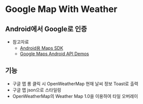 # Google Map With Weather

## Android에서 Google로 인증

- 참고자료
  - [Android용 Maps SDK](https://developers.google.com/maps/documentation/android-sdk?authuser=3&%3Bhl=ko&hl=ko)
  - [Google Maps Android API Demos](https://github.com/googlemaps/android-samples/tree/main/ApiDemos/kotlin)

## 기능

- 구글 맵 롱 클릭 시 OpenWeatherMap 현재 날씨 정보 Toast로 출력
- 구글 맵 json으로 스타일링
- OpenWeatherMap의 Weather Map 1.0을 이용하여 타일 오버레이
